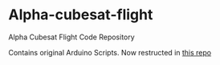 # Alpha-cubesat-flight
Alpha Cubesat Flight Code Repository

Contains original Arduino Scripts. Now restructed in [this repo](https://github.com/Alpha-CubeSat/oop-flight-code)
